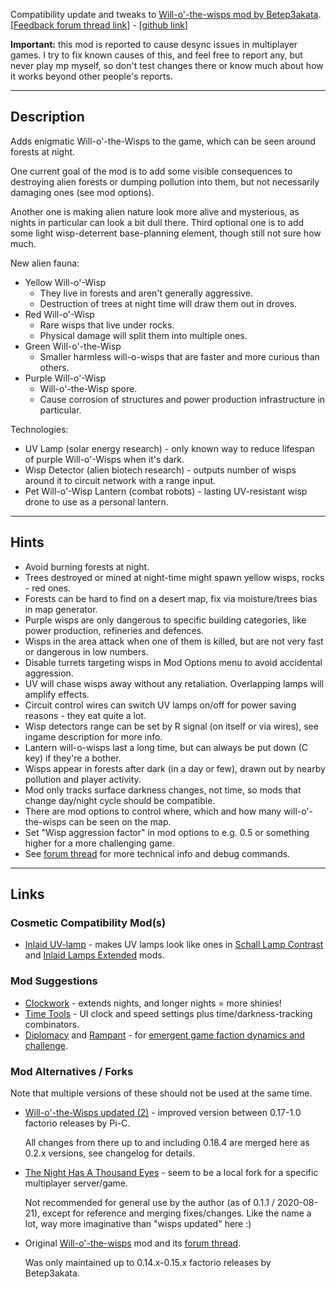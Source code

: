 Compatibility update and tweaks to [Will-o'-the-wisps mod by Betep3akata](https://mods.factorio.com/mod/Will-o-the-wisps).
[[Feedback forum thread link](https://forums.factorio.com/viewtopic.php?f=190&t=60876&p=366660)] - [[github link](https://github.com/mk-fg/games/tree/master/factorio/Will-o-the-Wisps_updated)]

**Important:** this mod is reported to cause desync issues in multiplayer games.
I try to fix known causes of this, and feel free to report any, but never play mp myself,
so don't test changes there or know much about how it works beyond other people's reports.


--------------------

## Description

Adds enigmatic Will-o'-the-Wisps to the game, which can be seen around forests at night.

One current goal of the mod is to add some visible consequences to destroying alien forests or
dumping pollution into them, but not necessarily damaging ones (see mod options).

Another one is making alien nature look more alive and mysterious, as nights in particular can look a bit dull there.
Third optional one is to add some light wisp-deterrent base-planning element, though still not sure how much.

New alien fauna:

- Yellow Will-o'-Wisp
    - They live in forests and aren't generally aggressive.
    - Destruction of trees at night time will draw them out in droves.
- Red Will-o'-Wisp
    - Rare wisps that live under rocks.
    - Physical damage will split them into multiple ones.
- Green Will-o'-the-Wisp
    - Smaller harmless will-o-wisps that are faster and more curious than others.
- Purple Will-o'-Wisp
    - Will-o'-the-Wisp spore.
    - Cause corrosion of structures and power production infrastructure in particular.

Technologies:

- UV Lamp (solar energy research) - only known way to reduce lifespan of purple Will-o'-Wisps when it's dark.
- Wisp Detector (alien biotech research) - outputs number of wisps around it to circuit network with a range input.
- Pet Will-o'-Wisp Lantern (combat robots) - lasting UV-resistant wisp drone to use as a personal lantern.


--------------------

## Hints

- Avoid burning forests at night.
- Trees destroyed or mined at night-time might spawn yellow wisps, rocks - red ones.
- Forests can be hard to find on a desert map, fix via moisture/trees bias in map generator.
- Purple wisps are only dangerous to specific building categories, like power production, refineries and defences.
- Wisps in the area attack when one of them is killed, but are not very fast or dangerous in low numbers.
- Disable turrets targeting wisps in Mod Options menu to avoid accidental aggression.
- UV will chase wisps away without any retaliation. Overlapping lamps will amplify effects.
- Circuit control wires can switch UV lamps on/off for power saving reasons - they eat quite a lot.
- Wisp detectors range can be set by R signal (on itself or via wires), see ingame description for more info.
- Lantern will-o-wisps last a long time, but can always be put down (C key) if they're a bother.
- Wisps appear in forests after dark (in a day or few), drawn out by nearby pollution and player activity.
- Mod only tracks surface darkness changes, not time, so mods that change day/night cycle should be compatible.
- There are mod options to control where, which and how many will-o'-the-wisps can be seen on the map.
- Set "Wisp aggression factor" in mod options to e.g. 0.5 or something higher for a more challenging game.
- See [forum thread](https://forums.factorio.com/viewtopic.php?f=190&t=60876&p=366660#p366660) for more technical info and debug commands.


--------------------

## Links

### Cosmetic Compatibility Mod(s)

- [Inlaid UV-lamp](https://mods.factorio.com/mod/InlaidUVLamp) -  makes UV lamps look like ones in [Schall Lamp Contrast](https://mods.factorio.com/mod/SchallLampContrast) and [Inlaid Lamps Extended](https://mods.factorio.com/mod/InlaidLampsExtended) mods.


### Mod Suggestions

- [Clockwork](https://mods.factorio.com/mod/Clockwork) - extends nights, and longer nights = more shinies!
- [Time Tools](https://mods.factorio.com/mods/binbinhfr/TimeTools) - UI clock and speed settings plus time/darkness-tracking combinators.
- [Diplomacy](https://mods.factorio.com/mod/diplomacy) and [Rampant](https://mods.factorio.com/mod/Rampant) - for [emergent game faction dynamics and challenge](https://forums.factorio.com/viewtopic.php?p=377032#p377032).


### Mod Alternatives / Forks

Note that multiple versions of these should not be used at the same time.

- [Will-o'-the-Wisps updated (2)](https://mods.factorio.com/mod/Will-o-the-Wisps_updated-2) - improved version between 0.17-1.0 factorio releases by Pi-C.

    All changes from there up to and including 0.18.4 are merged here as 0.2.x versions, see changelog for details.

- [The Night Has A Thousand Eyes](https://mods.factorio.com/mod/The_Night_Has_A_Thousand_Eyes) - seem to be a local fork for a specific multiplayer server/game.

    Not recommended for general use by the author (as of 0.1.1 / 2020-08-21), except for reference and merging fixes/changes.
    Like the name a lot, way more imaginative than "wisps updated" here :)

- Original [Will-o'-the-wisps](https://mods.factorio.com/mod/Will-o-the-wisps) mod and its [forum thread](https://forums.factorio.com/viewtopic.php?f=93&t=41514).

    Was only maintained up to 0.14.x-0.15.x factorio releases by Betep3akata.
